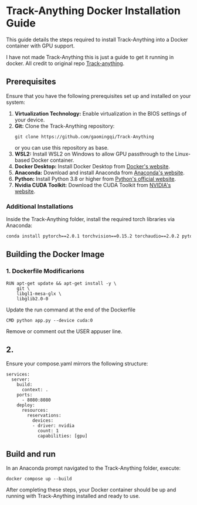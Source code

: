 # Track-Anything Docker Installation Guide

This guide details the steps required to install Track-Anything into a Docker container with GPU support.

I have not made Track-Anything this is just a guide to get it running in docker.
All credit to original repo [Track-anything](https://github.com/gaomingqi/Track-Anything).
## Prerequisites
Ensure that you have the following prerequisites set up and installed on your system:

1. **Virtualization Technology:** Enable virtualization in the BIOS settings of your device.
2. **Git:** Clone the Track-Anything repository:
    ```
    git clone https://github.com/gaomingqi/Track-Anything
    ```
    or you can use this repository as base.
3. **WSL2:** Install WSL2 on Windows to allow GPU passthrough to the Linux-based Docker container.
4. **Docker Desktop:** Install Docker Desktop from [Docker's website](https://docs.docker.com/desktop/install/windows-install/).
5. **Anaconda:** Download and install Anaconda from [Anaconda's website](https://www.anaconda.com/download).
6. **Python:** Install Python 3.8 or higher from [Python's official website](https://www.python.org/downloads/).
7. **Nvidia CUDA Toolkit:** Download the CUDA Toolkit from [NVIDIA's website](https://developer.nvidia.com/cuda-toolkit).

### Additional Installations
Inside the Track-Anything folder, install the required torch libraries via Anaconda:
```sh
conda install pytorch==2.0.1 torchvision==0.15.2 torchaudio==2.0.2 pytorch-cuda=11.8 -c pytorch -c nvidia
```
## Building the Docker Image

### 1. Dockerfile Modificarions
```
RUN apt-get update && apt-get install -y \
    git \
    libgl1-mesa-glx \
    libglib2.0-0
```
Update the run command at the end of the Dockerfile

```
CMD python app.py --device cuda:0
```
Remove or comment out the USER appuser line.

## 2.
Ensure your compose.yaml mirrors the following structure:
```
services:
  server:
    build:
      context: .
    ports:
      - 8080:8080
    deploy:
      resources:
        reservations:
          devices:
          - driver: nvidia
            count: 1
            capabilities: [gpu]

```

## Build and run
In an Anaconda prompt navigated to the Track-Anything folder, execute:
```
docker compose up --build
```

After completing these steps, your Docker container should be up and running with Track-Anything installed and ready to use.
